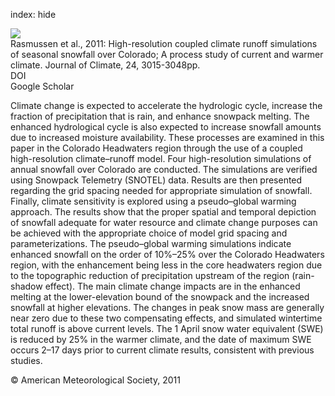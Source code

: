 index: hide

<div class="Citation">
    <div class="Citation-thumb CitationThumb-linked"  data-href="https://doi.org/10.1175/2010jcli3985.1">
      <img src="https://static.claimspace.cloud/climate-study-static/refs/thumbs/14/Rasmussen_et_al_2011-thumb.png" />
    </div>

  <div class="Citation-body">
    <div class="Citation-text">Rasmussen et al., 2011: High-resolution coupled climate runoff simulations of seasonal snowfall over Colorado; A process study of current and warmer climate. <span class="Article-journal">Journal of Climate, </span><span class="Article-volume">24, </span>3015-3048pp.</div>
    <div class="Citation-links">
      <div class="CitationLink" data-href="https://doi.org/10.1175/2010jcli3985.1">
        <div class="CitationLink-icon CitationLink-Doi"></div>
        <div class="CitationLink-text">DOI</div>
      </div>
      <div class="CitationLink" data-href="https://scholar.google.com/scholar?q=10.1175/2010jcli3985.1">
        <div class="CitationLink-icon CitationLink-Scholar"></div>
        <div class="CitationLink-text">Google Scholar</div>
      </div>
    </div>
  </div>
</div>

Climate change is expected to accelerate the hydrologic cycle, increase the fraction of precipitation that is rain, and enhance snowpack melting. The enhanced hydrological cycle is also expected to increase snowfall amounts due to increased moisture availability. These processes are examined in this paper in the Colorado Headwaters region through the use of a coupled high-resolution climate–runoff model. Four high-resolution simulations of annual snowfall over Colorado are conducted. The simulations are verified using Snowpack Telemetry (SNOTEL) data. Results are then presented regarding the grid spacing needed for appropriate simulation of snowfall. Finally, climate sensitivity is explored using a pseudo–global warming approach. The results show that the proper spatial and temporal depiction of snowfall adequate for water resource and climate change purposes can be achieved with the appropriate choice of model grid spacing and parameterizations. The pseudo–global warming simulations indicate enhanced snowfall on the order of 10%–25% over the Colorado Headwaters region, with the enhancement being less in the core headwaters region due to the topographic reduction of precipitation upstream of the region (rain-shadow effect). The main climate change impacts are in the enhanced melting at the lower-elevation bound of the snowpack and the increased snowfall at higher elevations. The changes in peak snow mass are generally near zero due to these two compensating effects, and simulated wintertime total runoff is above current levels. The 1 April snow water equivalent (SWE) is reduced by 25% in the warmer climate, and the date of maximum SWE occurs 2–17 days prior to current climate results, consistent with previous studies.

<div class="Citation-copy">
&copy; American Meteorological Society, 2011
</div>
